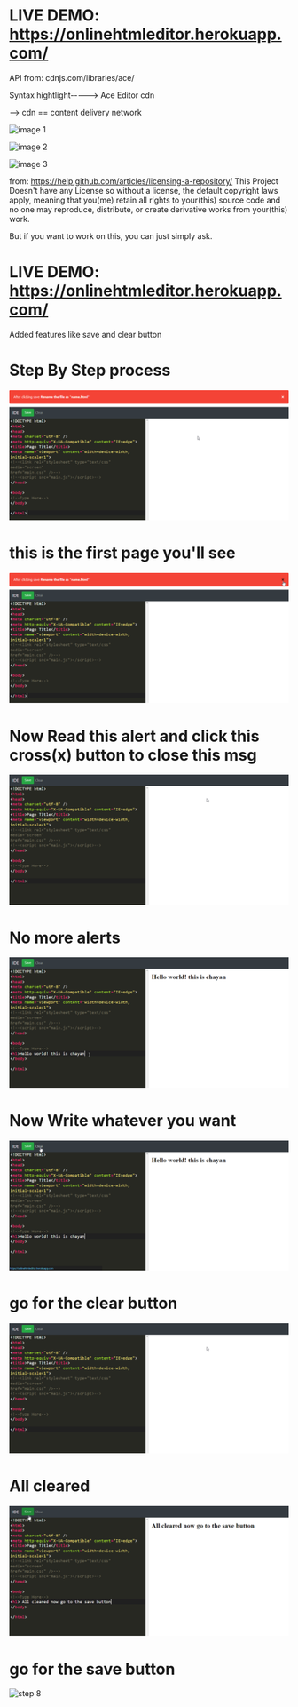 # LIVE DEMO: https://onlinehtmleditor.herokuapp.com/


API from: cdnjs.com/libraries/ace/

Syntax hightlight----->  Ace Editor cdn

--> cdn == content delivery network


![image 1](https://raw.githubusercontent.com/chayandatta/Online-Editor/master/screenshot%201.png)

![image 2](https://raw.githubusercontent.com/chayandatta/Online-Editor/master/screenshot%202.png)

![image 3](https://raw.githubusercontent.com/chayandatta/Online-Editor/master/screenshot%203.png)

from: https://help.github.com/articles/licensing-a-repository/
This Project Doesn't have any License so
without a license, the default copyright laws apply, meaning that you(me) retain all rights to your(this) source code and no one may reproduce, distribute, or create derivative works from your(this) work.

But if you want to work on this, you can just simply ask.
# LIVE DEMO: https://onlinehtmleditor.herokuapp.com/

Added features like save and clear button

# Step By Step process
![step 1](chrome_2018-11-05_10-26-15.png)
# this is the first page you'll see
![step 2](chrome_2018-11-05_10-26-26.png)
# Now Read this alert and click this cross(x) button to close this msg
![step 3](chrome_2018-11-05_10-26-39.png)
# No more alerts
![step 4](chrome_2018-11-05_10-27-12.png)
# Now Write whatever you want
![step 5](chrome_2018-11-05_10-27-22.png)
# go for the clear button
![step 6](chrome_2018-11-05_10-26-39.png)
# All cleared
![step 7](chrome_2018-11-05_10-28-13.png)
# go for the save button
![step 8](.png)
